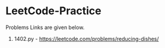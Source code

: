 # LeetCode-Practice

Problems Links are given below.

1. 1402.py - https://leetcode.com/problems/reducing-dishes/
